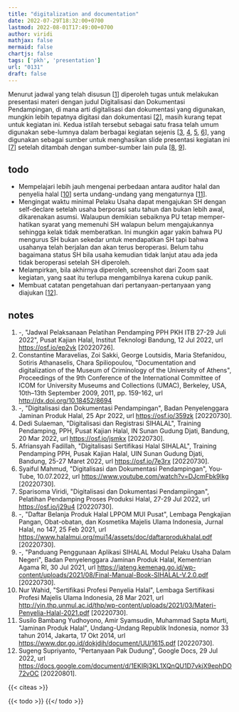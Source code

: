 ```yaml
---
title: "digitalization and documentation"
date: 2022-07-29T18:32:00+0700
lastmod: 2022-08-01T17:49:00+0700
author: viridi
mathjax: false
mermaid: false
chartjs: false
tags: ['pkh', 'presentation']
url: "0131"
draft: false
---
```

Menurut jadwal yang telah disusun [[1](#r01)] diperoleh tugas untuk melakukan presentasi materi dengan judul Digitalisasi dan Dokumentasi Pendampingan, di mana arti digitalisasi dan dokumentasi yang digunakan, mungkin lebih tepatnya digitasi dan dokumentasi [[2](#r02)], masih kurang tepat untuk kegiatan ini. Kedua istilah tersebut sebagai satu frasa telah umum digunakan sebe-lumnya dalam berbagai kegiatan sejenis [[3](#r03), [4](#r04), [5](#r05), [6](#r06)], yang digunakan sebagai sumber untuk menghasikan slide presentasi kegiatan ini [[7](#r07)] setelah ditambah dengan sumber-sumber lain pula [[8](#r08), [9](#r09)].


## todo
+ Mempelajari lebih jauh mengenai perbedaan antara auditor halal dan penyelia halal [[10](#r10)] serta undang-undang yang mengaturnya [[11](#r11)].
+ Mengingat waktu minimal Pelaku Usaha dapat mengajukan SH dengan self-declare setelah usaha berporasi satu tahun dan bukan lebih awal, dikarenakan asumsi. Walaupun demikian sebaiknya PU tetap memper-hatikan syarat yang memenuhi SH walapun belum mengajukannya sehingga kelak tidak memberatkan. Ini mungkin agar yakin bahwa PU mengurus SH bukan sekedar untuk mendapatkan SH tapi bahwa usahanya telah berjalan dan akan terus beroperasi. Belum tahu bagaimana status SH bila usaha kemudian tidak lanjut atau ada jeda tidak beroperasi setelah SH diperoleh.
+ Melampirkan, bila akhirnya diperoleh, screenshot dari Zoom saat kegiatan, yang saat itu terlupa mengambilnya karena cukup panik.
+ Membuat catatan pengetahuan dari pertanyaan-pertanyaan yang diajukan  [[12](#r12)].


## notes
1. <a name='r01'></a>-, "Jadwal Pelaksanaan Pelatihan Pendamping PPH PKH ITB 27-29 Juli 2022", Pusat Kajian Halal, Institut Teknologi Bandung, 12 Jul 2022, url <https://osf.io/ep2vk> [20220726].
2. <a name='r02'></a>Constantine Maravelias, Zoi Sakki, George Loutsidis, Maria Stefanidou, Sotiris Athanaselis, Chara Spiliopoulou, "Documentation and digitalization of the Museum of Criminology of the University of Athens", Proceedings of the 9th Conference of the International Committee of ICOM for University Museums and Collections (UMAC), Berkeley, USA, 10th–13th September 2009, 2011, pp. 159-162, url <http://dx.doi.org/10.18452/8694>
3. <a name='r03'></a>-, "Digitalisasi dan Dokumentasi Pendampingan", Badan Penyelenggara Jaminan Produk Halal, 25 Apr 2022, url <https://osf.io/359zk> [20220730].
4. <a name='r04'></a>Dedi Sulaeman, "Digitalisasi dan Registrasi SIHALAL", Training Pendamping, PPH, Pusat Kajian Halal, IN Sunan Gudung Djati, Bandung, 20 Mar 2022, url <https://osf.io/jsmkx> [20220730].
5. <a name='r05'></a>Afriansyah Fadillah, "Digitalisasi Sertifikasi Halal SIHALAL", Training Pendamping PPH, Pusak Kajian Halal, UIN Sunan Gudung Djati, Bandung, 25-27 Maret 2022, url <https://osf.io/7e3rx> [20220730].
6. <a name='r06'></a>Syaiful Mahmud, "Digitalisasi dan Dokumentasi Pendampingan", You-Tube, 10.07.2022, url  <https://www.youtube.com/watch?v=DJcmFbk9lkg> [20220730].
7. <a name='r07'></a>Sparisoma Viridi, "Digitalisasi dan Dokumentasi Pendampiingan", Pelatihan Pendamping Proses Produksi Halal, 27-29 Jul 2022, url <https://osf.io/j29u4> [20220730].
8. <a name='r08'></a>-, "Daftar Belanja Produk Halal LPPOM MUI Pusat", Lembaga Pengkajian Pangan, Obat-obatan, dan Kosmetika Majelis Ulama Indonesia, Jurnal Halal, no 147, 25 Feb 2021, url <https://www.halalmui.org/mui14/assets/doc/daftarprodukhalal.pdf> [20220730].
9. <a name='r09'></a>-, "Panduang Penggunaan Aplikasi SIHALAL Modul Pelaku Usaha Dalam Negeri", Badan Penyelenggara Jaminan Produk Halal, Kementrian Agama RI, 30 Jul 2021, url <https://jateng.kemenag.go.id/wp-content/uploads/2021/08/Final-Manual-Book-SIHALAL-V.2.0.pdf> [20220730].
10. <a name='r10'></a>Nur Wahid, "Sertifikasi Profesi Penyelia Halal", Lembaga Sertifikasi Profesi Majelis Ulama Indonesia, 28 Mar 2021, url <http://yin.thp.unmul.ac.id/thp/wp-content/uploads/2021/03/Materi-Penyelia-Halal-2021.pdf> [20220730].
11. <a name='r11'></a>Susilo Bambang Yudhoyono, Amir Syamsudin, Muhammad Sapta Murti, "Jaminan Produk Halal", Undang-Undang Republik Indonesia, nomor 33 tahun 2014, Jakarta, 17 Okt 2014, url <https://www.dpr.go.id/dokjdih/document/UU/1615.pdf> [20220730].
12. <a name='r12'></a>Sugeng Supriyanto, "Pertanyaan Pak Dudung", Google Docs, 29 Jul 2022, url <https://docs.google.com/document/d/1EKIRj3KL1XQnQU1D7vkjX9ephDO72vOC> [20220801].

{{< citeas >}}

{{< todo >}}
{{</ todo >}}